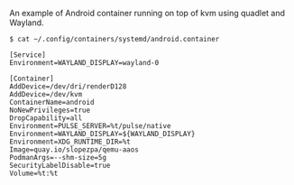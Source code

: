 An example of Android container running on top of kvm using quadlet and Wayland.

```
$ cat ~/.config/containers/systemd/android.container

[Service]
Environment=WAYLAND_DISPLAY=wayland-0

[Container]
AddDevice=/dev/dri/renderD128
AddDevice=/dev/kvm
ContainerName=android
NoNewPrivileges=true
DropCapability=all
Environment=PULSE_SERVER=%t/pulse/native
Environment=WAYLAND_DISPLAY=${WAYLAND_DISPLAY}
Environment=XDG_RUNTIME_DIR=%t
Image=quay.io/slopezpa/qemu-aaos
PodmanArgs=--shm-size=5g
SecurityLabelDisable=true
Volume=%t:%t
```
